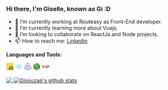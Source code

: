 ### Hi there, I'm Giselle, known as Gi :D

- 🔭 I’m currently working at Routeasy as Front-End developer.
- 🌱 I’m currently learning more about Vuejs.
- 👯 I’m looking to collaborate on ReactJs and Node projects.
- 📫 How to reach me: [Linkedin](https://linkedin.com/gisouzap)

**Languages and Tools:**  

<code><img height="20" src="https://raw.githubusercontent.com/github/explore/80688e429a7d4ef2fca1e82350fe8e3517d3494d/topics/javascript/javascript.png"></code>
<code><img height="20" src="https://raw.githubusercontent.com/github/explore/80688e429a7d4ef2fca1e82350fe8e3517d3494d/topics/react/react.png"></code>
<code><img height="20" src="https://raw.githubusercontent.com/github/explore/80688e429a7d4ef2fca1e82350fe8e3517d3494d/topics/redux/redux.png"></code>
<code><img height="20" src="https://raw.githubusercontent.com/github/explore/80688e429a7d4ef2fca1e82350fe8e3517d3494d/topics/nodejs/nodejs.png"></code>
<code><img height="20" src="https://raw.githubusercontent.com/github/explore/80688e429a7d4ef2fca1e82350fe8e3517d3494d/topics/git/git.png"></code>

<a href="https://github.com/gisouzap">
  <img align="center" src="https://github-readme-stats.vercel.app/api/top-langs/?username=gisouzap&theme=light&hide_langs_below=1" />
</a>
<a href="https://github.com/gisouzap">
 <img align="center" src="https://github-readme-stats.vercel.app/api?username=gisouzap&show_icons=true&theme=light&line_height=27" alt="Gisouzap's github stats"/>
</a>
